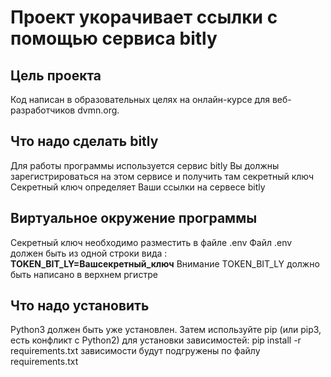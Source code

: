 ﻿# Проект укорачивает ссылки с помощью сервиса bitly

## Цель проекта
Код написан в образовательных целях на онлайн-курсе для веб-разработчиков dvmn.org.

## Что надо сделать bitly
Для работы программы используется сервис bitly
Вы должны зарегистрироваться на этом сервисе и получить там секретный ключ
Секретный ключ определяет Ваши ссылки на сервесе bitly

## Виртуальное окружение программы
Секретный ключ необходимо разместить в файле .env
Файл .env должен быть из одной строки вида :
**TOKEN_BIT_LY=Вашсекретный_ключ**
Внимание  TOKEN_BIT_LY  должно быть написано в верхнем ргистре

## Что надо установить
Python3 должен быть уже установлен. Затем используйте pip (или pip3, есть конфликт с Python2) для установки зависимостей:
pip install -r requirements.txt
зависимости будут подгружены по файлу  requirements.txt
